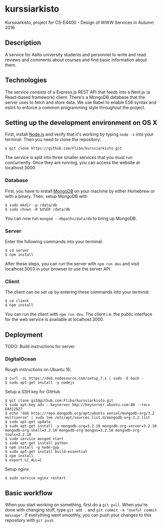 # kurssiarkisto
Kurssiarkisto, project for CS-E4400 - Design of WWW Services in Autumn 2016

## Description
A service for Aalto university students and personnel to write and read reviews and comments about courses and find basic information about them.

## Technologies

The service consists of a Express.js REST API that feeds into a Next.js (a React-based framework) client. There's a MongoDB database that the server uses to fetch and store data. We use Babel to enable ES6 syntax and eslint to enforce a common programming style throughout the project.

## Setting up the development environment on OS X

First, install [Node.js](https://nodejs.org/en/) and verify that it's working by typing `node -v` into your terminal. Then you need to clone the repository:

    $ git clone https://github.com/Flibo/kurssiarkisto.git

The service is split into three smaller services that you must run concurrently. Once they are running, you can access the website at localhost:3000.

### Database

First, you have to install [MongoDB](https://docs.mongodb.com/manual/tutorial/install-mongodb-on-os-x/) on your machine by either Homebrew or with a binary. Then, setup MongoDB with

    $ sudo mkdir -p /data/db
    $ sudo chown -R $USER /data/db

You can now run `mongod --dbpath=/data/db` to bring up MongoDB.

### Server

Enter the following commands into your terminal:

    $ cd server
    $ npm install

After these steps, you can run the server with `npm run dev` and visit localhost:3003 in your browser to use the server API.

### Client

The client can be set up by entering these commands into your terminal:

    $ cd client
    $ npm install

You can run the client with `npm run dev`. The client i.e. the public interface for the web service is available at localhost:3000.

## Deployment

TODO: Build instructions for server

### DigitalOcean

Rough instructions on Ubuntu 16:

    $ curl -sL https://deb.nodesource.com/setup_7.x | sudo -E bash -
    $ sudo apt-get install -y nodejs

Setup a SSH key for GitHub
    
    $ git clone git@github.com:Flibo/kurssiarkisto.git
    $ sudo apt-key adv --keyserver hkp://keyserver.ubuntu.com:80 --recv EA312927
    $ echo "deb http://repo.mongodb.org/apt/ubuntu xenial/mongodb-org/3.2 multiverse" | sudo tee /etc/apt/sources.list.d/mongodb-org-3.2.list
    $ sudo apt-get update
    $ sudo apt-get install -y mongodb-org=3.2.10 mongodb-org-server=3.2.10 mongodb-org-shell=3.2.10 mongodb-org-mongos=3.2.10 mongodb-org-tools=3.2.10
    $ sudo service mongod start
    $ sudo apt-get install python
    $ npm install -g node-gyp
    $ sudo apt-get install build-essential
    $ npm install
    $ export LC_ALL=C

Setup nginx

    $ sudo service nginx restart
    
## Basic workflow

When you start working on something, first do a `git pull`. When you're done with changing stuff, type `git add .` and `git commit -m "Useful commit message"`. If everything went smoothly, you can push your changes to this repository with `git push`.
